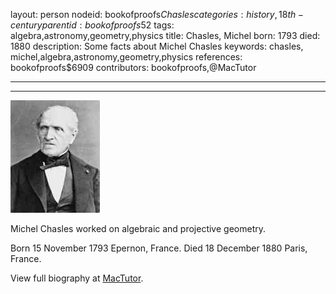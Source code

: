 layout: person
nodeid: bookofproofs$Chasles
categories: history,18th-century
parentid: bookofproofs$52
tags: algebra,astronomy,geometry,physics
title: Chasles, Michel
born: 1793
died: 1880
description: Some facts about Michel Chasles
keywords: chasles, michel,algebra,astronomy,geometry,physics
references: bookofproofs$6909
contributors: bookofproofs,@MacTutor

---


---

![Chasles.jpg](https://github.com/bookofproofs/bookofproofs.github.io/blob/main/_sources/_assets/images/portraits/Chasles.jpg?raw=true)

Michel Chasles worked on algebraic and projective geometry.

Born 15 November 1793 Epernon, France. Died 18 December 1880 Paris, France.


View full biography at [MacTutor](https://mathshistory.st-andrews.ac.uk/Biographies/Chasles/).